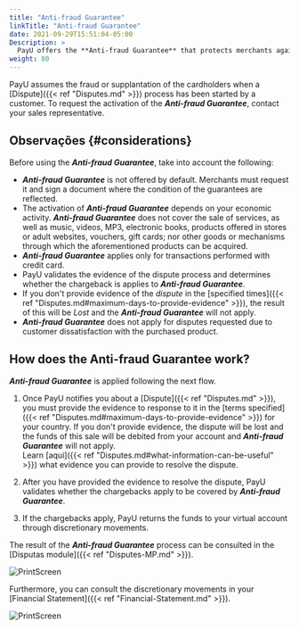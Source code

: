 ```yaml
---
title: "Anti-fraud Guarantee"
linkTitle: "Anti-fraud Guarantee"
date: 2021-09-29T15:51:04-05:00
Description: >
  PayU offers the **Anti-fraud Guarantee** that protects merchants against the lost due to fraud transactions. 
weight: 80
---
```


PayU assumes the fraud or supplantation of the cardholders when a [Dispute]({{< ref "Disputes.md" >}}) process has been started by a customer. To request the activation of the _**Anti-fraud Guarantee**_, contact your sales representative.

## Observações {#considerations}
Before using the _**Anti-fraud Guarantee**_, take into account the following:

* _**Anti-fraud Guarantee**_ is not offered by default. Merchants must request it and sign a document where the condition of the guarantees are reflected.
* The activation of _**Anti-fraud Guarantee**_ depends on your economic activity. _**Anti-fraud Guarantee**_ does not cover the sale of services, as well as music, videos, MP3, electronic books, products offered in stores or adult websites, vouchers, gift cards; nor other goods or mechanisms through which the aforementioned products can be acquired.
* _**Anti-fraud Guarantee**_ applies only for transactions performed with credit card.
* PayU validates the evidence of the dispute process and determines whether the chargeback is applies to _**Anti-fraud Guarantee**_.
* If you don't provide evidence of the _dispute_ in the [specified times]({{< ref "Disputes.md#maximum-days-to-provide-evidence" >}}), the result of this will be _Lost_ and the _**Anti-fraud Guarantee**_ will not apply.
* _**Anti-fraud Guarantee**_ does not apply for disputes requested due to customer dissatisfaction with the purchased product.

## How does the Anti-fraud Guarantee work?
_**Anti-fraud Guarantee**_ is applied following the next flow.

1. Once PayU notifies you about a [Dispute]({{< ref "Disputes.md" >}}), you must provide the evidence to response to it in the [terms specified]({{< ref "Disputes.md#maximum-days-to-provide-evidence" >}}) for your country. If you don't provide evidence, the dispute will be lost and the funds of this sale will be debited from your account and _**Anti-fraud Guarantee**_ will not apply.<br>Learn [aqui]({{< ref "Disputes.md#what-information-can-be-useful" >}}) what evidence you can provide to resolve the dispute.

2. After you have provided the evidence to resolve the dispute, PayU validates whether the chargebacks apply to be covered by _**Anti-fraud Guarantee**_.

3. If the chargebacks apply, PayU returns the funds to your virtual account through discretionary movements.

The result of the _**Anti-fraud Guarantee**_ process can be consulted in the [Disputas module]({{< ref "Disputes-MP.md" >}}).

![PrintScreen](/assets/Disputas/Disputes_08.png)

Furthermore, you can consult the discretionary movements in your [Financial Statement]({{< ref "Financial-Statement.md" >}}).

![PrintScreen](/assets/Disputas/Disputes_09.png)